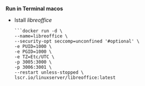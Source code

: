 **Run in Terminal macos**

- Istall *libreoffice*
	```
	```docker run -d \
	--name=libreoffice \
	--security-opt seccomp=unconfined '#optional' \
	-e PUID=1000 \
	-e PGID=1000 \
	-e TZ=Etc/UTC \
	-p 3005:3000 \
	-p 3006:3001 \
	--restart unless-stopped \
	lscr.io/linuxserver/libreoffice:latest
	```
	```